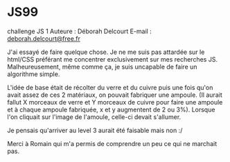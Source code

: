 # JS99
challenge JS 1
Auteure : Déborah Delcourt
E-mail : deborah.delcourt@free.fr

J'ai essayé de faire quelque chose. Je ne me suis pas attardée sur le html/CSS préférant me concentrer exclusivement sur mes recherches JS.
Malheureusement, même comme ça, je suis uncapable de faire un algorithme simple.

L'idée de base était de récolter du verre et du cuivre puis une fois qu'on avait assez de ces 2 matériaux, on pouvait fabriquer une ampoule.
(Il aurait fallut X morceaux de verre et Y morceaux de cuivre pour faire une ampoule et à chaque ampoule fabriquée, x et y augmentent de 2 ou 3%).
Lorsque l'on cliquait sur l'image de l'amoule, celle-ci devait s'allumer.

Je pensais qu'arriver au level 3 aurait été faisable mais non :/

Merci à Romain qui m'a permis de comprendre un peu ce qui ne marchait pas.
